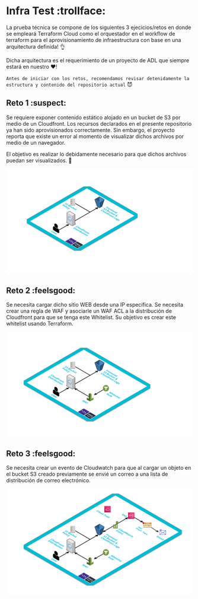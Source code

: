 # Infra Test :trollface:

La prueba técnica se compone de los siguientes 3 ejecicios/retos en donde se empleará Terraform Cloud como el orquestador en el workflow de terraform para el aprovisionamiento de infraestructura con base en una arquitectura definida! 👌 

Dicha arquitectura es el requerimiento de un proyecto de ADL que siempre estará en nuestro ❤️!

`Antes de iniciar con los retos, recomendamos revisar detenidamente la estructura y contenido del repositorio actual` 😈

## Reto 1 :suspect:

Se requiere exponer contenido estático alojado en un bucket de S3 por medio de un Cloudfront. Los recursos declarados en el presente repositorio ya han sido aprovisionados correctamente. Sin embargo, el proyecto reporta que existe un error al momento de visualizar dichos archivos por medio de un navegador.

El objetivo es realizar lo debidamente necesario para que dichos archivos puedan ser visualizados. 👊

![](./images/design1.png)


## Reto 2 :feelsgood:

Se necesita cargar dicho sitio WEB desde una IP específica. Se necesita crear una regla de WAF y asociarle un WAF ACL a la distribución de Cloudfront para que se tenga este Whitelist. Su objetivo es crear este whitelist usando Terraform.

![](./images/design2.png)

## Reto 3 :feelsgood:

Se necesita crear un evento de Cloudwatch para que al cargar un objeto en el bucket S3 creado previamente se envié un correo a una lista de distribución de correo electrónico.

![](./images/design3.png)


